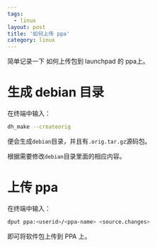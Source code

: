 ```yaml
---
tags:
  - linux
layout: post
title: '如何上传 ppa'
category: linux
---
```

简单记录一下 如何上传包到 launchpad 的 ppa上。

<!--more-->

# 生成 debian 目录

在终端中输入：

```sh
dh_make --createorig
```

便会生成`debian`目录，并且有`.orig.tar.gz`源码包。

根据需要修改`debian`目录里面的相应内容。

# 上传 ppa

在终端中输入：

```sh
dput ppa:<userid>/<ppa-name> <source.changes>
```

即可将软件包上传到 PPA 上。